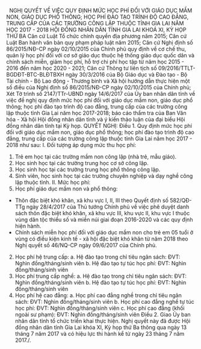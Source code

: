 <jsontable name="bang_0"> </jsontable>
 
NGHỊ QUYẾT
VỀ VIỆC QUY ĐỊNH MỨC HỌC PHÍ ĐỐI VỚI GIÁO DỤC MẦM NON, GIÁO DỤC PHỔ
THÔNG; HỌC PHÍ ĐÀO TẠO TRÌNH ĐỘ CAO ĐẲNG, TRUNG CẤP CỦA CÁC TRƯỜNG CÔNG LẬP THUỘC
TỈNH GIA LAI NĂM HỌC 2017 - 2018
HỘI ĐỒNG NHÂN DÂN TỈNH GIA LAI 
KHOÁ XI, KỲ HỌP THỨ BA
Căn cứ Luật Tổ chức chính quyền địa
phương năm 2015;
Căn cứ
Luật Ban hành văn bản quy phạm pháp luật năm 2015;
Căn cứ Nghị định số 86/2015/NĐ-CP 
ngày 02/10/2015 của Chính phủ quy định về cơ chế thu, quản lý học phí đối với cơ sở giáo dục thuộc hệ thống giáo dục quốc dân và chính sách
miễn, giảm học phí, hỗ trợ
chi phí học tập từ năm học 2015 - 2016 đến năm học 2020 - 2021;
Căn cứ Thông tư liên tịch số
09/2016/TTLT-BGDĐT-BTC-BLĐTBXH  ngày 30/3/2016 của Bộ Giáo dục và Đào tạo - Bộ
Tài chính - Bộ Lao động - Thương binh và Xã hội hướng
dẫn thực hiện một số điều của Nghị định số 86/2015/NĐ-CP  ngày 02/10/2015 của
Chính phủ;
Xét Tờ trình số 2147/TTr-UBND ngày
14/6/2017 của Ủy ban nhân dân tỉnh về việc đề nghị
quy định mức học phí đối với giáo dục mầm non, giáo
dục phổ thông; học phí đào tạo trình độ cao đẳng,
trung cấp của các trường công lập thuộc tỉnh Gia Lai năm học 2017-2018; báo cáo thẩm tra của Ban Văn hóa - Xã hội Hội đồng
nhân dân tỉnh và ý kiến thảo luận của đại biểu Hội đồng nhân dân tỉnh tại Kỳ họp.
QUYẾT NGHỊ:
Điều 1. Quy định mức học phí đối với giáo dục mầm non,
giáo dục phổ thông; học phí đào tạo trình độ cao đẳng, trung cấp của các trường
công lập thuộc tỉnh Gia Lai năm học 2017 - 2018 như sau:
I. Đối tượng áp dụng
mức thu học phí:
1. Trẻ em học tại các trường mầm non
công lập (nhà trẻ, mẫu giáo).
2. Học sinh học tại các trường trung
học cơ sở công lập.
3. Học sinh học tại các trường trung
học phổ thông công lập.
4. Sinh viên, học sinh học tại các
trường chuyên nghiệp và dạy nghề công lập thuộc tỉnh.
II. Mức học phí:
1. Học
phí giáo dục mầm non và phổ thông:
<jsontable name="bang_1"> </jsontable>
- Thôn đặc biệt khó khăn, xã khu vực
I, II, III theo Quyết định số 582/QĐ-TTg  ngày 28/4/2017 của Thủ tướng Chính phủ
về việc phê duyệt danh sách thôn đặc biệt khó khăn, xã khu vực III, khu vực II,
khu vực I thuộc vùng dân tộc thiểu số và miền núi giai đoạn
2016-2020 và các quy định hiện hành.
- Chính sách miễn học phí đối với
giáo dục mầm non cho trẻ em 05 tuổi ở vùng có điều kiện kinh tế - xã hội đặc biệt
khó khăn từ năm 2018 theo Nghị quyết số 46/NQ-CP  ngày 09/6/2017 của Chính phủ.
2. Học phí hệ trung cấp:
a. Hệ đào tạo trong chỉ tiêu ngân
sách:
ĐVT:
Nghìn đồng/tháng/sinh viên
<jsontable name="bang_2"> </jsontable>
b. Hệ đào
tạo tự túc học phí:
ĐVT:
Nghìn đồng/tháng/sinh viên
<jsontable name="bang_3"> </jsontable>
3. Học phí trung cấp nghề:
a. Hệ đào tạo trong chỉ tiêu ngân
sách:
ĐVT:
Nghìn đồng/tháng/sinh viên
<jsontable name="bang_4"> </jsontable>
b. Hệ đào tạo tự túc học phí:
ĐVT:
Nghìn đồng/tháng/sinh viên
<jsontable name="bang_5"> </jsontable>
4. Học phí hệ cao đẳng:
a. Học phí cao đẳng nghề trong chỉ
tiêu ngân sách:
ĐVT:
Nghìn đồng/tháng/sinh viên
<jsontable name="bang_6"> </jsontable>
b. Học phí cao đẳng nghề tự túc học
phí:
ĐVT:
Nghìn đồng/tháng/sinh
viên
<jsontable name="bang_7"> </jsontable>
c. Học phí cao đẳng (khối ngoài
sư phạm):
ĐVT:
Nghìn đồng/tháng/sinh viên
<jsontable name="bang_8"> </jsontable>
Điều 2. Giao Ủy ban nhân dân tỉnh tổ chức triển khai thực
hiện.
Nghị quyết này đã được Hội đồng nhân
dân tỉnh Gia Lai khóa XI, Kỳ họp thứ Ba thông qua ngày 13 tháng 7 năm 2017 và
có hiệu lực thi hành kể từ ngày 23 tháng 7 năm 2017./.
 
<jsontable name="bang_9"> </jsontable>